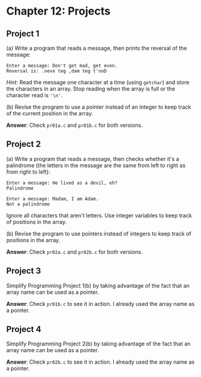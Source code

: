 # Chapter 12: Projects

## Project 1
(a) Write a program that reads a message, then prints the reversal of the message:
```
Enter a message: Don't get mad, get even.
Reversal is: .neve teg ,dam teg t'noD
```

*Hint*: Read the message one character at a time (using `getchar`) and store the characters in an array. Stop reading when the array is full or the character read is `'\n'`.

 (b) Revise the program to use a pointer instead of an integer to keep track of the current position in the array.

**Answer**: Check `pr01a.c` and `pr01b.c` for both versions.

## Project 2
(a) Write a program that reads a message, then checks whether it's a palindrome (the letters in the message are the same from left to right as from right to left):
```
Enter a message: He lived as a devil, eh?
Palindrome

Enter a message: Madam, I am Adam.
Not a palindrome
```

Ignore all characters that aren't letters. Use integer variables to keep track of positions in the array.

 (b) Revise the program to use pointers instead of integers to keep track of positions in the array.

**Answer**: Check `pr02a.c` and `pr02b.c` for both versions.

## Project 3
Simplify Programming Project 1(b) by taking advantage of the fact that an array name can be used as a pointer.

**Answer**: Check `pr01b.c` to see it in action. I already used the array name as a pointer.

## Project 4
Simplify Programming Project 2(b) by taking advantage of the fact that an array name can be used as a pointer.

**Answer**: Check `pr02b.c` to see it in action. I already used the array name as a pointer.
